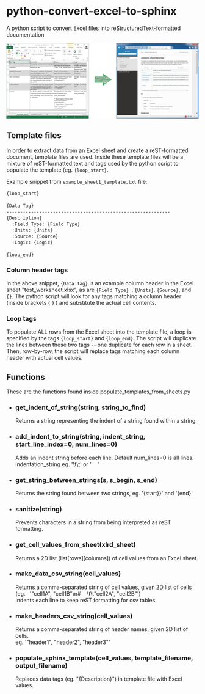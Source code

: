 # python-convert-excel-to-sphinx
A python script to convert Excel files into reStructuredText-formatted documentation  

![Screenshot: convert Excel workbook to Sphinx / reST documentation](https://github.com/justinTM/python-convert-excel-to-sphinx/raw/master/excel_to_sphinx_screenshot.png)

## Template files
In order to extract data from an Excel sheet and create a reST-formatted document, template files are used. Inside these template files will be a mixture of reST-formatted text and tags used by the python script to populate the template (eg. `{loop_start}`.

Example snippet from `example_sheet1_template.txt` file:
```
{loop_start}

{Data Tag}
------------------------------------------------------------
{Description}
  :Field Type: {Field Type}
  :Units: {Units}
  :Source: {Source}
  :Logic: {Logic}

{loop_end}
```

  ### Column header tags
  In the above snippet, `{Data Tag}` is an example column header in the Excel sheet "test_worksheet.xlsx", as are `{Field Type}
`, `{Units}`. `{Source}`, and `{}`. The python script will look for any tags matching a column header (inside brackets { } ) and substitute the actual cell contents.

  ### Loop tags
  To populate ALL rows from the Excel sheet into the template file, a loop is specified by the tags `{loop_start}` and `{loop_end}`. The script will duplicate the lines between these two tags -- one duplicate for each row in a sheet. Then, row-by-row, the script will replace tags matching each column header with actual cell values.

## Functions
These are the functions found inside populate_templates_from_sheets.py

* ### get_indent_of_string(string, string_to_find)
  Returns a string representing the indent of a string found within a string.
  
* ### add_indent_to_string(string, indent_string, start_line_index=0, num_lines=0)
  Adds an indent string before each line. Default num_lines=0 is all lines. indentation_string eg. '\t\t' or '    '

* ### get_string_between_strings(s, s_begin, s_end)
  Returns the string found between two strings, eg. '{start}}' and '{end}'

* ### sanitize(string)
  Prevents characters in a string from being interpreted as reST formatting.
  
* ### get_cell_values_from_sheet(xlrd_sheet)
  Returns a 2D list (list[rows][columns]) of cell values from an Excel sheet.

* ### make_data_csv_string(cell_values)
  Returns a comma-separated string of cell values, given 2D list of cells (eg.   '"cell1A", "cell1B"\n#    \t\t"cell2A", "cell2B"')  
    Indents each line to keep reST formatting for csv tables.

* ### make_headers_csv_string(cell_values)
  Returns a comma-separated string of header names, given 2D list of cells.  
    eg. '"header1", "header2", "header3"'

* ### populate_sphinx_template(cell_values, template_filename, output_filename)
  Replaces data tags (eg. "{Description}") in template file with Excel values.



